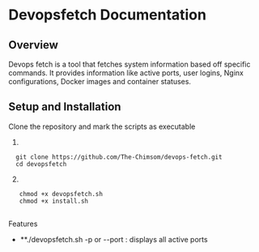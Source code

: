 # Devopsfetch Documentation

## Overview
Devops fetch is a tool that fetches system information based off specific commands. It provides information like active ports, user logins, Nginx configurations, Docker images and container statuses. 

## Setup and Installation
Clone the repository and mark the scripts as executable

 1.

 ```console
   git clone https://github.com/The-Chimsom/devops-fetch.git
   cd devopsfetch
 ```
 2.

 ```console
    chmod +x devopsfetch.sh
    chmod +x install.sh
 ```

##
Features
- **./devopsfetch.sh -p or --port : displays all active ports 

